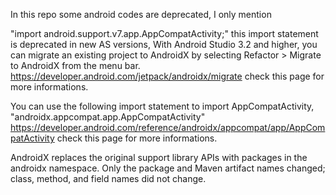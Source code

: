In this repo some android codes are deprecated, I only mention

"import android.support.v7.app.AppCompatActivity;" this import statement is deprecated in new AS versions, With Android Studio 3.2 and higher, you can migrate an existing project to AndroidX by selecting Refactor > Migrate to AndroidX from the menu bar. https://developer.android.com/jetpack/androidx/migrate check this page for more informations.

You can use the following import statement to import AppCompatActivity, "androidx.appcompat.app.AppCompatActivity" https://developer.android.com/reference/androidx/appcompat/app/AppCompatActivity check this page for more informations.

AndroidX replaces the original support library APIs with packages in the androidx namespace. Only the package and Maven artifact names changed; class, method, and field names did not change.

